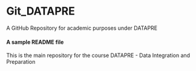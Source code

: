 # Git_DATAPRE
A GitHub Repository for academic purposes under DATAPRE
#### A sample README file
This is the main repository for the course DATAPRE - Data Integration and Preparation
